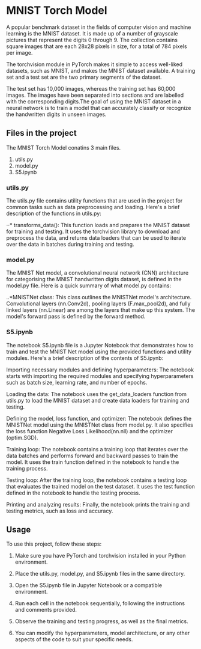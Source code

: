 # MNIST Torch Model

A popular benchmark dataset in the fields of computer vision and machine learning is the MNIST dataset. It is made up of a number of grayscale pictures that represent the digits 0 through 9. The collection contains square images that are each 28x28 pixels in size, for a total of 784 pixels per image.

The torchvision module in PyTorch makes it simple to access well-liked datasets, such as MNIST, and makes the MNIST dataset available. A training set and a test set are the two primary segments of the dataset.

The test set has 10,000 images, whereas the training set has 60,000 images. The images have been separated into sections and are labelled with the corresponding digits.The goal of using the MNIST dataset in a neural network is to train a model that can accurately classify or recognize the handwritten digits in unseen images.


## Files in the project

The MNIST Torch Model conatins 3 main files.

1. utils.py
2. model.py 
3. S5.ipynb 

### utils.py

The utils.py file contains utility functions that are used in the project for common tasks such as data preprocessing and loading. Here's a brief description of the functions in utils.py:

⋅⋅* transforms_data(): This function loads and prepares the MNIST dataset for training and testing. It uses the torchvision library to download and preprocess the data, and returns data loaders that can be used to iterate over the data in batches during training and testing.


### model.py

The MNIST Net model, a convolutional neural network (CNN) architecture for categorising the MNIST handwritten digits dataset, is defined in the model.py file. Here is a quick summary of what model.py contains:

..*MNISTNet class: This class outlines the MNISTNet model's architecture. Convolutional layers (nn.Conv2d), pooling layers (F.max_pool2d), and fully linked layers (nn.Linear) are among the layers that make up this system. The model's forward pass is defined by the forward method.

### S5.ipynb

The notebook S5.ipynb file is a Jupyter Notebook that demonstrates how to train and test the MNIST Net model using the provided functions and utility modules. Here's a brief description of the contents of S5.ipynb:

Importing necessary modules and defining hyperparameters: The notebook starts with importing the required modules and specifying hyperparameters such as batch size, learning rate, and number of epochs.

Loading the data: The notebook uses the get_data_loaders function from utils.py to load the MNIST dataset and create data loaders for training and testing.

Defining the model, loss function, and optimizer: The notebook defines the MNISTNet model using the MNISTNet class from model.py. It also specifies the loss function Negative Loss Likelihood(nn.nll) and the optimizer (optim.SGD).

Training loop: The notebook contains a training loop that iterates over the data batches and performs forward and backward passes to train the model. It uses the train function defined in the notebook to handle the training process.

Testing loop: After the training loop, the notebook contains a testing loop that evaluates the trained model on the test dataset. It uses the test function defined in the notebook to handle the testing process.

Printing and analyzing results: Finally, the notebook prints the training and testing metrics, such as loss and accuracy.

## Usage

To use this project, follow these steps:

1. Make sure you have PyTorch and torchvision installed in your Python environment.

2. Place the utils.py, model.py, and S5.ipynb files in the same directory.

3. Open the S5.ipynb file in Jupyter Notebook or a compatible environment.

4. Run each cell in the notebook sequentially, following the instructions and comments provided.

5. Observe the training and testing progress, as well as the final metrics.

6. You can modify the hyperparameters, model architecture, or any other aspects of the code to suit your specific needs.
